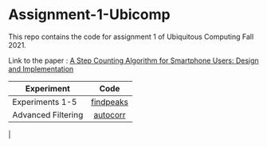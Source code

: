 # Assignment-1-Ubicomp
This repo contains the code for assignment 1 of Ubiquitous Computing Fall 2021.

Link to the paper : [A Step Counting Algorithm for Smartphone Users: Design and Implementation](https://ieeexplore.ieee.org/abstract/document/6974989) 

| Experiment          |      Code         
| -------------         |:-------------:
| Experiments 1-5      | [findpeaks](../blob/master/Code/findpeaks.m) 
| Advanced Filtering     | [autocorr](../blob/master/Code/autocorr.m)     
|    

